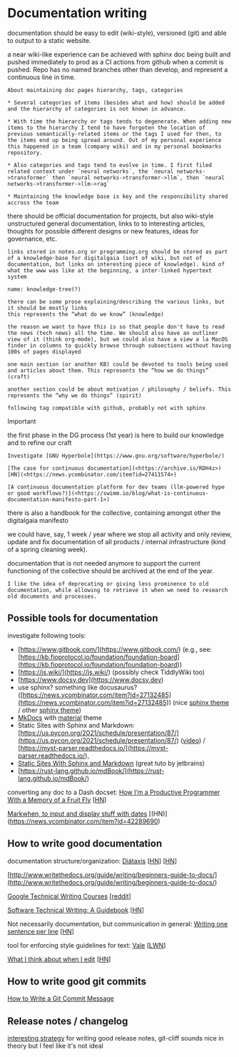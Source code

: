 # Documentation writing

documentation should be easy to edit (wiki-style), versioned (git) and able to output to a static website.

a near wiki-like experience can be achieved with sphinx doc being built and pushed immediately to prod as a CI actions from github when a commit is pushed. Repo has no named branches other than develop, and represent a continuous line in time.

```{note}
About maintaining doc pages hierarchy, tags, categories

* Several categories of items (besides what and how) should be added and the hierarchy of categories is not known in advance.

* With time the hierarchy or tags tends to degenerate. When adding new items to the hierarchy I tend to have forgoten the location of previous semantically-related items or the tags I used for then, to the items end up being spread around. Out of my personal experience this happened in a team (company wiki) and in my personal bookmarks repository. 

* Also categories and tags tend to evolve in time. I first filed related context under `neural networks`, the `neural networks->transformer` then `neural networks->transformer->llm`, then `neural networks->transformer->llm->rag`

* Maintaining the knowledge base is key and the responsibility shared accross the team
```

there should be official documentation for projects, but also wiki-style unstructured general documentation, links to to interesting articles, thoughts for possible different designs or new features, ideas for governance, etc.

```{note}
links stored in notes.org or programming.org should be stored as part of a knowledge-base for digitalgaia (sort of wiki, but not of documentation, but links on interesting piece of knowledge). kind of what the www was like at the beginning, a inter-linked hypertext system

name: knowledge-tree(?)

there can be some prose explaining/describing the various links, but it should be mostly links
this represents the “what do we know” (knowledge)

the reason we want to have this is so that people don't have to read the news (tech news) all the time. We should also have an outliner view of it (think org-mode), but we could also have a view a la MacOS finder in columns to quickly browse through subsections without having 100s of pages displayed

one main section (or another KB) could be devoted to tools being used and articles about them. This represents the “how we do things” (craft)

another section could be about motivation / philosophy / beliefs. This represents the “why we do things” (spirit)
```

`following tag compatible with github, probably not with sphinx`
> [!IMPORTANT]
> the first phase in the DG process (1st year) is here to build our knowledge and to refine our craft

```{note}
Investigate [GNU Hyperbole](https://www.gnu.org/software/hyperbole/)

[The case for continuous documentation](<https://archive.is/RDH4z>)[HN](<https://news.ycombinator.com/item?id=27411574>)

[A continuous documentation platform for dev teams (llm-powered hype or good workflows?)](<https://swimm.io/blog/what-is-continuous-documentation-manifesto-part-1>)
```

there is also a handbook for the collective, containing amongst other the digitalgaia manifesto

we could have, say, 1 week / year where we stop all activity and only review, update and fix documentation of all products / internal infrastructure (kind of a spring cleaning week).


documentation that is not needed anymore to support the current functioning of the collective should be archived at the end of the year.

```{note}
I like the idea of deprecating or giving less prominence to old documentation, while allowing to retrieve it when we need to research old documents and processes.
```


## Possible tools for documentation

investigate following tools:

- [https://www.gitbook.com/](<https://www.gitbook.com/>) (e.g., see: [https://kb.fioprotocol.io/foundation/foundation-board](<https://kb.fioprotocol.io/foundation/foundation-board>))
- [https://js.wiki/](<https://js.wiki/>) (possibly check TiddlyWiki too)
- [https://www.docsy.dev](<https://www.docsy.dev>)
- use sphinx? something like docusaurus? ([https://news.ycombinator.com/item?id=27132485](<https://news.ycombinator.com/item?id=27132485>)) (nice [sphinx theme](<https://github.com/pradyunsg/furo>) / other [sphinx theme](<https://www.reddit.com/r/Python/comments/sxtp7h/new_sphinx_theme/>))
- [MkDocs](https://www.mkdocs.org) with [material](https://squidfunk.github.io/mkdocs-material/) theme
- Static Sites with Sphinx and Markdown: [https://us.pycon.org/2021/schedule/presentation/87/](<https://us.pycon.org/2021/schedule/presentation/87/>) ([video](<https://www.youtube.com/watch?v=YclYtM56qjo&list=PL2Uw4_HvXqvYk1Y5P8kryoyd83L_0Uk5K&index=40>)) / [https://myst-parser.readthedocs.io/](<https://myst-parser.readthedocs.io/>),
- [Static Sites With Sphinx and Markdown](https://www.jetbrains.com/pycharm/guide/tutorials/sphinx_sites/) (great tuto by jetbrains)
- [https://rust-lang.github.io/mdBook/](<https://rust-lang.github.io/mdBook/>)

converting any doc to a Dash docset: [How I’m a Productive Programmer With a Memory of a Fruit Fly](https://hynek.me/articles/productive-fruit-fly-programmer/) [[HN](https://news.ycombinator.com/item?id=32900164)]

[Markwhen, to input and display stuff with dates](<https://markwhen.com/>) [(HN)]
(<https://news.ycombinator.com/item?id=42289690>)

## How to write good documentation

documentation structure/organization: [Diátaxis](https://diataxis.fr/)
[[HN](https://news.ycombinator.com/item?id=26824743)]
[[HN](https://news.ycombinator.com/item?id=31874436)]

[http://www.writethedocs.org/guide/writing/beginners-guide-to-docs/](<http://www.writethedocs.org/guide/writing/beginners-guide-to-docs/>)

[Google Technical Writing Courses](<https://developers.google.com/tech-writing>) [[reddit](<https://www.reddit.com/r/programming/comments/nf1hs1/google_course_technical_writing_for_software/>)]

[Software Technical Writing: A Guidebook](https://jamesg.blog/book.pdf) [[HN](https://news.ycombinator.com/item?id=38865416)]

Not necessarily documentation, but communication in general: [Writing one sentence per line](https://sive.rs/1s) [[HN](https://news.ycombinator.com/item?id=31808093)]

tool for enforcing style guidelines for text: [Vale](https://vale.sh/) [[LWN](https://lwn.net/Articles/964075/)]

[What I think about when I edit](https://evaparish.com/blog/how-i-edit) [[HN](https://news.ycombinator.com/item?id=39950760)]

## How to write good git commits

[How to Write a Git Commit Message](https://cbea.ms/git-commit/)


## Release notes / changelog

[interesting strategy](https://lwn.net/Articles/994678/) for writing good release notes, git-cliff sounds nice in theory but I feel like it's not ideal
